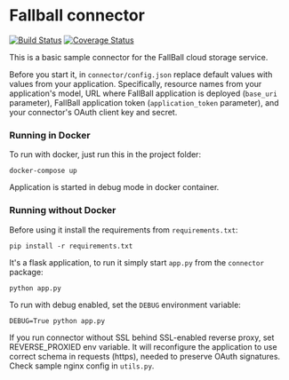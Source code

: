 Fallball connector
=====
[![Build Status](https://travis-ci.org/odin-public/fallball-connector.svg?branch=master)](https://travis-ci.org/odin-public/fallball-connector)
[![Coverage Status](https://coveralls.io/repos/github/odin-public/fallball-connector/badge.svg?branch=master)](https://coveralls.io/github/odin-public/fallball-connector?branch=master)


This is a basic sample connector for the FallBall cloud storage service.

Before you start it, in `connector/config.json` replace default 
values with values from your application.
Specifically, resource names from your application's model, 
URL where FallBall application is deployed (`base_uri` parameter), 
FallBall application token (`application_token` parameter),
and your connector's OAuth client key and secret.

### Running in Docker
To run with docker, just run this in the project folder:

    docker-compose up
    
Application is started in debug mode in docker container.

### Running without Docker
Before using it install the requirements from `requirements.txt`:

    pip install -r requirements.txt

It's a flask application, to run it simply start `app.py` from the `connector` package:
    
    python app.py
    
To run with debug enabled, set the `DEBUG` environment variable:
    
    DEBUG=True python app.py


If you run connector without SSL behind SSL-enabled reverse proxy, set REVERSE_PROXIED env variable.
It will reconfigure the application to use correct schema in requests (https), needed to preserve OAuth signatures.
Check sample nginx config in `utils.py`.